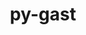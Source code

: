 ---
title: "py-gast"
layout: cache
categories: [package, develop-2024-01-07]
meta: {"versions": ["0.5.3", "0.5.4"], "compilers": ["apple-clang@=15.0.0", "gcc@=11.3.0", "gcc@=11.4.0", "gcc@=12.3.0", "gcc@=9.4.0", "oneapi@=2023.2.0"], "oss": ["ubuntu20.04", "ubuntu22.04", "ventura"], "platforms": ["darwin", "linux"], "targets": ["aarch64", "neoverse_v1", "ppc64le", "x86_64_v3"], "stacks": ["e4s", "e4s-neoverse_v1", "e4s-oneapi", "e4s-power", "ml-darwin-aarch64-mps", "ml-linux-x86_64-cpu", "ml-linux-x86_64-cuda", "ml-linux-x86_64-rocm", "root", "tutorial"], "num_specs": 19, "num_specs_by_stack": {"ml-darwin-aarch64-mps": 2, "root": 19, "e4s-neoverse_v1": 3, "e4s-power": 3, "e4s": 3, "e4s-oneapi": 3, "ml-linux-x86_64-cpu": 4, "ml-linux-x86_64-rocm": 4, "ml-linux-x86_64-cuda": 4, "tutorial": 1}}
spec_details: [{"hash": "5mt7hnzhxpsjku7lppli2fsxen7rzr6w", "compiler": "apple-clang@=15.0.0", "versions": ["0.5.3"], "os": "ventura", "platform": "darwin", "target": "aarch64", "variants": ["build_system=python_pip"], "stacks": ["ml-darwin-aarch64-mps", "root"], "size": "-", "tarball": "https://binaries.spack.io/releases/develop-2024-01-07/build_cache/darwin-ventura-aarch64/apple-clang-15.0.0/py-gast-0.5.3/darwin-ventura-aarch64-apple-clang-15.0.0-py-gast-0.5.3-5mt7hnzhxpsjku7lppli2fsxen7rzr6w.spack"}, {"hash": "lpnse2q37fq7dnuqhgmz6ndalifyojzz", "compiler": "apple-clang@=15.0.0", "versions": ["0.5.3"], "os": "ventura", "platform": "darwin", "target": "aarch64", "variants": ["build_system=python_pip"], "stacks": ["ml-darwin-aarch64-mps", "root"], "size": "-", "tarball": "https://binaries.spack.io/releases/develop-2024-01-07/build_cache/darwin-ventura-aarch64/apple-clang-15.0.0/py-gast-0.5.3/darwin-ventura-aarch64-apple-clang-15.0.0-py-gast-0.5.3-lpnse2q37fq7dnuqhgmz6ndalifyojzz.spack"}, {"hash": "5bizkrcb4jropn55xchwyjs3u5jhoyyc", "compiler": "gcc@=11.4.0", "versions": ["0.5.3"], "os": "ubuntu20.04", "platform": "linux", "target": "neoverse_v1", "variants": ["build_system=python_pip"], "stacks": ["e4s-neoverse_v1", "root"], "size": "-", "tarball": "https://binaries.spack.io/releases/develop-2024-01-07/build_cache/linux-ubuntu20.04-neoverse_v1/gcc-11.4.0/py-gast-0.5.3/linux-ubuntu20.04-neoverse_v1-gcc-11.4.0-py-gast-0.5.3-5bizkrcb4jropn55xchwyjs3u5jhoyyc.spack"}, {"hash": "egr6bvhvcnrvw6ulpssppahl46d7752r", "compiler": "gcc@=11.4.0", "versions": ["0.5.3"], "os": "ubuntu20.04", "platform": "linux", "target": "neoverse_v1", "variants": ["build_system=python_pip"], "stacks": ["e4s-neoverse_v1", "root"], "size": "-", "tarball": "https://binaries.spack.io/releases/develop-2024-01-07/build_cache/linux-ubuntu20.04-neoverse_v1/gcc-11.4.0/py-gast-0.5.3/linux-ubuntu20.04-neoverse_v1-gcc-11.4.0-py-gast-0.5.3-egr6bvhvcnrvw6ulpssppahl46d7752r.spack"}, {"hash": "oddj2numbxgbehwwztb7fpvhbs2ee5cd", "compiler": "gcc@=11.4.0", "versions": ["0.5.3"], "os": "ubuntu20.04", "platform": "linux", "target": "neoverse_v1", "variants": ["build_system=python_pip"], "stacks": ["e4s-neoverse_v1", "root"], "size": "-", "tarball": "https://binaries.spack.io/releases/develop-2024-01-07/build_cache/linux-ubuntu20.04-neoverse_v1/gcc-11.4.0/py-gast-0.5.3/linux-ubuntu20.04-neoverse_v1-gcc-11.4.0-py-gast-0.5.3-oddj2numbxgbehwwztb7fpvhbs2ee5cd.spack"}, {"hash": "2hcxqmqixogxclj4yqny3dj5l4lfxw4y", "compiler": "gcc@=9.4.0", "versions": ["0.5.3"], "os": "ubuntu20.04", "platform": "linux", "target": "ppc64le", "variants": ["build_system=python_pip"], "stacks": ["e4s-power", "root"], "size": "-", "tarball": "https://binaries.spack.io/releases/develop-2024-01-07/build_cache/linux-ubuntu20.04-ppc64le/gcc-9.4.0/py-gast-0.5.3/linux-ubuntu20.04-ppc64le-gcc-9.4.0-py-gast-0.5.3-2hcxqmqixogxclj4yqny3dj5l4lfxw4y.spack"}, {"hash": "ew7vyg77k3tnjctkaazeuukjr3m7vnpm", "compiler": "gcc@=9.4.0", "versions": ["0.5.3"], "os": "ubuntu20.04", "platform": "linux", "target": "ppc64le", "variants": ["build_system=python_pip"], "stacks": ["e4s-power", "root"], "size": "-", "tarball": "https://binaries.spack.io/releases/develop-2024-01-07/build_cache/linux-ubuntu20.04-ppc64le/gcc-9.4.0/py-gast-0.5.3/linux-ubuntu20.04-ppc64le-gcc-9.4.0-py-gast-0.5.3-ew7vyg77k3tnjctkaazeuukjr3m7vnpm.spack"}, {"hash": "7pdsmaid3vyjssvtv7vvs252kxncnzzz", "compiler": "gcc@=9.4.0", "versions": ["0.5.3"], "os": "ubuntu20.04", "platform": "linux", "target": "ppc64le", "variants": ["build_system=python_pip"], "stacks": ["e4s-power", "root"], "size": "-", "tarball": "https://binaries.spack.io/releases/develop-2024-01-07/build_cache/linux-ubuntu20.04-ppc64le/gcc-9.4.0/py-gast-0.5.3/linux-ubuntu20.04-ppc64le-gcc-9.4.0-py-gast-0.5.3-7pdsmaid3vyjssvtv7vvs252kxncnzzz.spack"}, {"hash": "ceqfmziv6tofzvkdx7jflsz34zethnsu", "compiler": "gcc@=11.4.0", "versions": ["0.5.3"], "os": "ubuntu20.04", "platform": "linux", "target": "x86_64_v3", "variants": ["build_system=python_pip"], "stacks": ["e4s", "root"], "size": "-", "tarball": "https://binaries.spack.io/releases/develop-2024-01-07/build_cache/linux-ubuntu20.04-x86_64_v3/gcc-11.4.0/py-gast-0.5.3/linux-ubuntu20.04-x86_64_v3-gcc-11.4.0-py-gast-0.5.3-ceqfmziv6tofzvkdx7jflsz34zethnsu.spack"}, {"hash": "hcneke46g6meggus6yc6c45gs7far7rh", "compiler": "gcc@=11.4.0", "versions": ["0.5.3"], "os": "ubuntu20.04", "platform": "linux", "target": "x86_64_v3", "variants": ["build_system=python_pip"], "stacks": ["e4s", "root"], "size": "-", "tarball": "https://binaries.spack.io/releases/develop-2024-01-07/build_cache/linux-ubuntu20.04-x86_64_v3/gcc-11.4.0/py-gast-0.5.3/linux-ubuntu20.04-x86_64_v3-gcc-11.4.0-py-gast-0.5.3-hcneke46g6meggus6yc6c45gs7far7rh.spack"}, {"hash": "d5kgrprmvovcwoqtfrwb5oawxsdk6jxv", "compiler": "gcc@=11.4.0", "versions": ["0.5.3"], "os": "ubuntu20.04", "platform": "linux", "target": "x86_64_v3", "variants": ["build_system=python_pip"], "stacks": ["e4s", "root"], "size": "-", "tarball": "https://binaries.spack.io/releases/develop-2024-01-07/build_cache/linux-ubuntu20.04-x86_64_v3/gcc-11.4.0/py-gast-0.5.3/linux-ubuntu20.04-x86_64_v3-gcc-11.4.0-py-gast-0.5.3-d5kgrprmvovcwoqtfrwb5oawxsdk6jxv.spack"}, {"hash": "eo2bti2uxcobd35x2mkovsomnqom5pak", "compiler": "oneapi@=2023.2.0", "versions": ["0.5.3"], "os": "ubuntu20.04", "platform": "linux", "target": "x86_64_v3", "variants": ["build_system=python_pip"], "stacks": ["e4s-oneapi", "root"], "size": "-", "tarball": "https://binaries.spack.io/releases/develop-2024-01-07/build_cache/linux-ubuntu20.04-x86_64_v3/oneapi-2023.2.0/py-gast-0.5.3/linux-ubuntu20.04-x86_64_v3-oneapi-2023.2.0-py-gast-0.5.3-eo2bti2uxcobd35x2mkovsomnqom5pak.spack"}, {"hash": "plogvsvorfj5wakul6ji6a6yxxxhohv4", "compiler": "oneapi@=2023.2.0", "versions": ["0.5.3"], "os": "ubuntu20.04", "platform": "linux", "target": "x86_64_v3", "variants": ["build_system=python_pip"], "stacks": ["e4s-oneapi", "root"], "size": "-", "tarball": "https://binaries.spack.io/releases/develop-2024-01-07/build_cache/linux-ubuntu20.04-x86_64_v3/oneapi-2023.2.0/py-gast-0.5.3/linux-ubuntu20.04-x86_64_v3-oneapi-2023.2.0-py-gast-0.5.3-plogvsvorfj5wakul6ji6a6yxxxhohv4.spack"}, {"hash": "wtiaftlcscri3lpfw7ciee3x2lxurbu6", "compiler": "oneapi@=2023.2.0", "versions": ["0.5.3"], "os": "ubuntu20.04", "platform": "linux", "target": "x86_64_v3", "variants": ["build_system=python_pip"], "stacks": ["e4s-oneapi", "root"], "size": "-", "tarball": "https://binaries.spack.io/releases/develop-2024-01-07/build_cache/linux-ubuntu20.04-x86_64_v3/oneapi-2023.2.0/py-gast-0.5.3/linux-ubuntu20.04-x86_64_v3-oneapi-2023.2.0-py-gast-0.5.3-wtiaftlcscri3lpfw7ciee3x2lxurbu6.spack"}, {"hash": "n6htindnec73ass3ggqtsqhhajxufce3", "compiler": "gcc@=11.3.0", "versions": ["0.5.3"], "os": "ubuntu22.04", "platform": "linux", "target": "x86_64_v3", "variants": ["build_system=python_pip"], "stacks": ["ml-linux-x86_64-cpu", "ml-linux-x86_64-rocm", "root", "ml-linux-x86_64-cuda"], "size": "-", "tarball": "https://binaries.spack.io/releases/develop-2024-01-07/build_cache/linux-ubuntu22.04-x86_64_v3/gcc-11.3.0/py-gast-0.5.3/linux-ubuntu22.04-x86_64_v3-gcc-11.3.0-py-gast-0.5.3-n6htindnec73ass3ggqtsqhhajxufce3.spack"}, {"hash": "n7nvsgwa637qd5qkr2vcwirtdeuayld3", "compiler": "gcc@=11.3.0", "versions": ["0.5.3"], "os": "ubuntu22.04", "platform": "linux", "target": "x86_64_v3", "variants": ["build_system=python_pip"], "stacks": ["ml-linux-x86_64-cpu", "ml-linux-x86_64-rocm", "root", "ml-linux-x86_64-cuda"], "size": "-", "tarball": "https://binaries.spack.io/releases/develop-2024-01-07/build_cache/linux-ubuntu22.04-x86_64_v3/gcc-11.3.0/py-gast-0.5.3/linux-ubuntu22.04-x86_64_v3-gcc-11.3.0-py-gast-0.5.3-n7nvsgwa637qd5qkr2vcwirtdeuayld3.spack"}, {"hash": "fzikw3c74vsif3b5euz6hh2igdhei7dp", "compiler": "gcc@=11.3.0", "versions": ["0.5.3"], "os": "ubuntu22.04", "platform": "linux", "target": "x86_64_v3", "variants": ["build_system=python_pip"], "stacks": ["ml-linux-x86_64-cpu", "ml-linux-x86_64-rocm", "root", "ml-linux-x86_64-cuda"], "size": "-", "tarball": "https://binaries.spack.io/releases/develop-2024-01-07/build_cache/linux-ubuntu22.04-x86_64_v3/gcc-11.3.0/py-gast-0.5.3/linux-ubuntu22.04-x86_64_v3-gcc-11.3.0-py-gast-0.5.3-fzikw3c74vsif3b5euz6hh2igdhei7dp.spack"}, {"hash": "amptkugxgqczjqeim647h6ncgn4i7ty4", "compiler": "gcc@=11.3.0", "versions": ["0.5.4"], "os": "ubuntu22.04", "platform": "linux", "target": "x86_64_v3", "variants": ["build_system=python_pip"], "stacks": ["ml-linux-x86_64-cpu", "ml-linux-x86_64-rocm", "root", "ml-linux-x86_64-cuda"], "size": "-", "tarball": "https://binaries.spack.io/releases/develop-2024-01-07/build_cache/linux-ubuntu22.04-x86_64_v3/gcc-11.3.0/py-gast-0.5.4/linux-ubuntu22.04-x86_64_v3-gcc-11.3.0-py-gast-0.5.4-amptkugxgqczjqeim647h6ncgn4i7ty4.spack"}, {"hash": "cwka25yuw3ibwv4bpuq35tv2esohxnrt", "compiler": "gcc@=12.3.0", "versions": ["0.5.3"], "os": "ubuntu22.04", "platform": "linux", "target": "x86_64_v3", "variants": ["build_system=python_pip"], "stacks": ["tutorial", "root"], "size": "-", "tarball": "https://binaries.spack.io/releases/develop-2024-01-07/build_cache/linux-ubuntu22.04-x86_64_v3/gcc-12.3.0/py-gast-0.5.3/linux-ubuntu22.04-x86_64_v3-gcc-12.3.0-py-gast-0.5.3-cwka25yuw3ibwv4bpuq35tv2esohxnrt.spack"}]
---